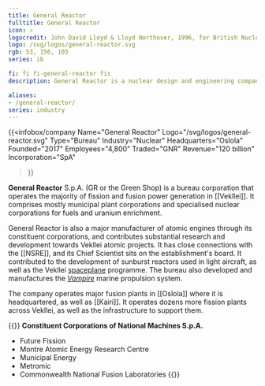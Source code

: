 ```yaml
---
title: General Reactor
fulltitle: General Reactor
icon: ⚛
logocredit: John David Lloyd & Lloyd Northover, 1996, for British Nuclear Fuels.
logo: /svg/logos/general-reactor.svg
rgb: 53, 156, 103
series: ib

fi: fi fi-general-reactor fis
description: General Reactor is a nuclear design and engineering company in Vekllei. It is a bureau corporation made up of many constituent companies.

aliases:
- /general-reactor/
series: industry
---
```


{{<infobox/company
	  Name="General Reactor"
	  Logo="/svg/logos/general-reactor.svg"
	  Type="Bureau"
	  Industry="Nuclear"
	  Headquarters="Oslola"
	  Founded="2017"
	  Employees="4,800"
	  Traded="GNR"
	  Revenue="120 billion"
	  Incorporation="SpA"
  >}}

<span class="fi fi-general-reactor fis"></span> **General Reactor** S.p.A. (GR or the Green Shop) is a bureau corporation that operates the majority of fission and fusion power generation in [[Vekllei]]. It comprises mostly municipal plant corporations and specialised nuclear corporations for fuels and uranium enrichment.

General Reactor is also a major manufacturer of atomic engines through its constituent corporations, and contributes substantial research and development towards Vekllei atomic projects. It has close connections with the [[NSRE]], and its Chief Scientist sits on the establishment's board. It contributed to the development of sunburst reactors used in light aircraft, as well as the Vekllei [spaceplane](/stories/lightbulb/) programme. The bureau also developed and manufactures the [*Vampire*](/NMPR/) marine propulsion system.

The company operates major fusion plants in [[Oslola]] where it is headquartered, as well as [[Kairi]]. It operates dozens more fission plants across Vekllei, as well as the infrastructure to support them.

{{<note panel>}}
**Constituent Corporations of National Machines S.p.A.**
* Future Fission
* Montre Atomic Energy Research Centre
* Municipal Energy
* Metromic
* Commonwealth National Fusion Laboratories
{{</note>}}

